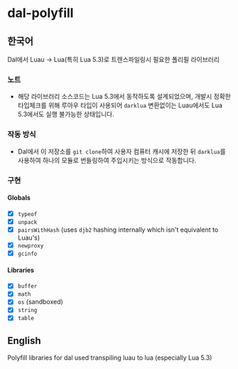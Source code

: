 # dal-polyfill

## 한국어
Dal에서 Luau -> Lua(특히 Lua 5.3)로 트렌스파일링시 필요한 폴리필 라이브러리

### 노트
- 해당 라이브러리 소스코드는 Lua 5.3에서 동작하도록 설계되었으며, 개발시 정확한 타입체크를 위해 루아우 타입이 사용되어 `darklua` 변환없이는 Luau에서도 Lua 5.3에서도 실행 불가능한 상태입니다.

### 작동 방식
- Dal에서 이 저장소를 `git clone`하여 사용자 컴퓨터 캐시에 저장한 뒤 `darklua`를 사용하여 하나의 모듈로 번들링하여 주입시키는 방식으로 작동합니다.

### 구현
#### Globals
- [x] `typeof`
- [x] `unpack`
- [x] `pairsWithHash` (uses `djb2` hashing internally which isn't equivalent to Luau's)
- [x] `newproxy`
- [x] `gcinfo`

#### Libraries
- [x] `buffer`
- [x] `math`
- [x] `os` (sandboxed)
- [x] `string`
- [x] `table`

## English
Polyfill libraries for dal used transpiling luau to lua (especially Lua 5.3)
